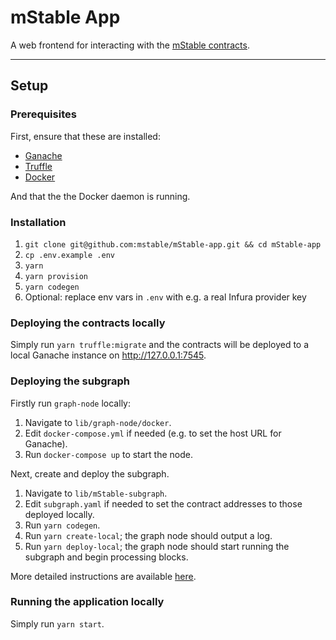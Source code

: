 # mStable App

A web frontend for interacting with the [mStable contracts](https://github.com/mstable/mStable-contracts).

---

## Setup


### Prerequisites

First, ensure that these are installed:

* [Ganache](https://www.trufflesuite.com/ganache)
* [Truffle](https://www.trufflesuite.com/truffle)
* [Docker](https://docs.docker.com/install)

And that the the Docker daemon is running.


### Installation

1. `git clone git@github.com:mstable/mStable-app.git && cd mStable-app`
2. `cp .env.example .env`
3. `yarn`
4. `yarn provision`
5. `yarn codegen`
6. Optional: replace env vars in `.env` with e.g. a real Infura provider key

### Deploying the contracts locally

Simply run `yarn truffle:migrate` and the contracts will be deployed to a
local Ganache instance on http://127.0.0.1:7545.

### Deploying the subgraph

Firstly run `graph-node` locally:

1. Navigate to `lib/graph-node/docker`.
2. Edit `docker-compose.yml` if needed (e.g. to set the host URL for Ganache). 
3. Run `docker-compose up` to start the node.

Next, create and deploy the subgraph.

1. Navigate to `lib/mStable-subgraph`.
2. Edit `subgraph.yaml` if needed to set the contract addresses to those deployed locally.
3. Run `yarn codegen`.
4. Run `yarn create-local`; the graph node should output a log.
5. Run `yarn deploy-local`; the graph node should start running the subgraph and begin processing blocks.

More detailed instructions are available [here](https://github.com/mstable/mStable-subgraph/tree/master#setup).

### Running the application locally

Simply run `yarn start`.

